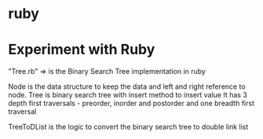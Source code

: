 # ruby
Experiment with Ruby
====================

"Tree.rb" => is the Binary Search Tree implementation in ruby

Node is the data structure to keep the data and left and right reference to node.
Tree is binary search tree with insert method to insert value
It has 3 depth first traversals - preorder, inorder and postorder and one breadth first traversal

TreeToDList is the logic to convert the binary search tree to double link list
